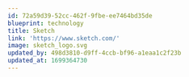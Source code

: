 ```yaml
---
id: 72a59d39-52cc-462f-9fbe-ee7464bd35de
blueprint: technology
title: Sketch
link: 'https://www.sketch.com/'
image: sketch_logo.svg
updated_by: 498d3810-d9ff-4ccb-bf96-a1eaa1c2f23b
updated_at: 1699364730
---
```

